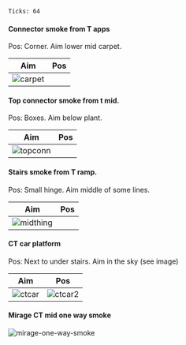 ```
Ticks: 64
```

#### Connector smoke from T apps
Pos: Corner. Aim lower mid carpet.

| Aim| Pos |
|----|-----|
| ![carpet](https://user-images.githubusercontent.com/77322/144114525-d65754b2-1a21-4c87-9025-d9cab3432623.png) | |


#### Top connector smoke from t mid.
Pos: Boxes. Aim below plant.

| Aim| Pos |
|----|-----|
| ![topconn](https://user-images.githubusercontent.com/77322/144115556-8a3c7a9f-98e5-41a7-a7d4-691e66182b32.png) | |

#### Stairs smoke from T ramp.
Pos: Small hinge. Aim middle of some lines.

| Aim| Pos |
|----|-----|
| ![midthing](https://user-images.githubusercontent.com/77322/144114976-f6f5d1f8-5a54-4f3d-aa76-47cdd35e728b.png) | |

#### CT car platform
Pos: Next to under stairs. Aim in the sky (see image)

| Aim| Pos |
|---|---|
| ![ctcar](https://user-images.githubusercontent.com/77322/144115917-0a8209ac-2974-466d-bfe3-1540106afb2a.png)  | ![ctcar2](https://user-images.githubusercontent.com/77322/144115992-2cd0a2ff-cb2b-49c3-bfac-96ebdb9eef81.png)  |

#### Mirage CT mid one way smoke

![mirage-one-way-smoke](https://user-images.githubusercontent.com/77322/146961586-3a1077b7-cac7-45e2-9a0f-e8cfccdca91f.png)


